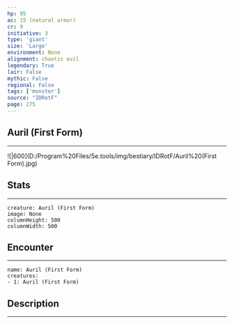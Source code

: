 ```yaml
---
hp: 95
ac: 15 (natural armor)
cr: 9
initiative: 3
type: 'giant'    
size: 'Large'
environment: None
alignment: chaotic evil
legendary: True
lair: False
mythic: False
regional: False
tags: ['monster']
source: "IDRotF"
page: 275
---
```


## Auril (First Form)
---

![|600](D:/Program%20Files/5e.tools/img/bestiary/IDRotF/Auril%20(First Form).jpg)

## Stats
---

```statblock
creature: Auril (First Form)
image: None
columnHeight: 500
columnWidth: 500
```

## Encounter
---

```encounter-table
name: Auril (First Form)
creatures:
- 1: Auril (First Form)
```

## Description
---




